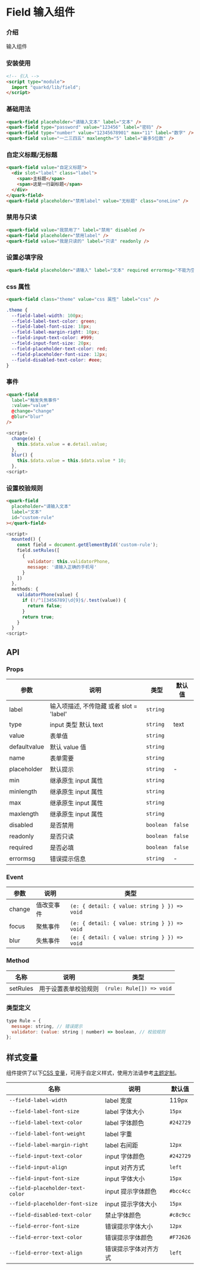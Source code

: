 # Field 输入组件

### 介绍

输入组件

### 安装使用

```html
<!-- 引入 -->
<script type="module">
  import "quarkd/lib/field";
</script>
```


### 基础用法

```html
<quark-field placeholder="请输入文本" label="文本" />
<quark-field type="password" value="123456" label="密码" />
<quark-field type="number" value="12345678901" max="11" label="数字" />
<quark-field value="一二三四五" maxlength="5" label="最多5位数" />
```

### 自定义标题/无标题

```html
<quark-field value="自定义标题">
  <div slot="label" class="label">
    <span>主标题</span>
    <span>这是一行副标题</span>
  </div>
</quark-field>
<quark-field placeholder="禁用label" value="无标题" class="oneLine" />
```

### 禁用与只读

```html
<quark-field value="我禁用了" label="禁用" disabled />
<quark-field placeholder="禁用label" />
<quark-field value="我是只读的" label="只读" readonly />
```

### 设置必填字段

```html
<quark-field placeholder="请输入" label="文本" required errormsg="不能为空" />
```

### css 属性

```html
<quark-field class="theme" value="css 属性" label="css" />
```

```css
.theme {
  --field-label-width: 100px;
  --field-label-text-color: green;
  --field-label-font-size: 18px;
  --field-label-margin-right: 10px;
  --field-input-text-color: #999;
  --field-input-font-size: 20px;
  --field-placeholder-text-color: red;
  --field-placeholder-font-size: 12px;
  --field-disabled-text-color: #eee;
}
```

### 事件

```html
<quark-field
  label="触发失焦事件"
  :value="value"
  @change="change"
  @blur="blur"
/>
```

```js
<script>
  change(e) {
    this.$data.value = e.detail.value;
  },
  blur() {
    this.$data.value = this.$data.value * 10;
  },
<script>
```

### 设置校验规则

```html
<quark-field
  placeholder="请输入文本"
  label="文本"
  id="custom-rule"
></quark-field>
```

```js
<script>
  mounted() {
    const field = document.getElementById('custom-rule');
    field.setRules([
      {
        validator: this.validatorPhone,
        message: '请输入正确的手机号'
      }
    ])
  },
  methods: {
    validatorPhone(value) {
      if (!/^1[3456789]\d{9}$/.test(value)) {
        return false;
      }
      return true;
    }
  }
<script>
```

## API

### Props

| 参数         | 说明                                     | 类型      | 默认值  |
| ------------ | ---------------------------------------- | --------- | ------- |
| label        | 输入项描述, 不传隐藏 或者 slot = 'label' | `string`  |
| type         | input 类型 默认 text                     | `string`  | text    |
| value        | 表单值                                   | `string`  |         |
| defaultvalue | 默认 value 值                            | `string`  |         |
| name         | 表单需要                                 | `string`  |         |
| placeholder  | 默认提示                                 | `string`  | -       |
| min          | 继承原生 input 属性                      | `string`  |         |
| minlength    | 继承原生 input 属性                      | `string`  |         |
| max          | 继承原生 input 属性                      | `string`  |         |
| maxlength    | 继承原生 input 属性                      | `string`  |         |
| disabled     | 是否禁用                                 | `boolean` | `false` |
| readonly     | 是否只读                                 | `boolean` | `false` |
| required     | 是否必填                                 | `boolean` | `false` |
| errormsg     | 错误提示信息                             | `string`  | -       |

### Event

| 参数   | 说明       | 类型                                         |
| ------ | ---------- | -------------------------------------------- |
| change | 值改变事件 | `(e: { detail: { value: string } }) => void` |
| focus  | 聚焦事件   | `(e: { detail: { value: string } }) => void` |
| blur   | 失焦事件   | `(e: { detail: { value: string } }) => void` |

### Method

| 名称     | 说明                 | 类型                     |
| -------- | -------------------- | ------------------------ |
| setRules | 用于设置表单校验规则 | `(rule: Rule[]) => void` |

### 类型定义

```js
type Rule = {
  message: string, // 错误提示
  validator: (value: string | number) => boolean, // 校验规则
};
```

## 样式变量

组件提供了以下[CSS 变量](https://developer.mozilla.org/zh-CN/docs/Web/CSS/Using_CSS_custom_properties)，可用于自定义样式，使用方法请参考[主题定制](#/theme)。

| 名称                             | 说明                 | 默认值    |
| -------------------------------- | -------------------- | --------- |
| `--field-label-width`            | label 宽度           | 119px     |
| `--field-label-font-size`        | label 字体大小       | `15px`    |
| `--field-label-text-color`       | label 字体颜色       | `#242729` |
| `--field-label-font-weight`      | label 字重           |           |
| `--field-label-margin-right`     | label 右间距         | `12px`    |
| `--field-input-text-color`       | input 字体颜色       | `#242729` |
| `--field-input-align`            | input 对齐方式       | `left`    |
| `--field-input-font-size`        | input 字体大小       | `15px`    |
| `--field-placeholder-text-color` | input 提示字体颜色   | `#bcc4cc` |
| `--field-placeholder-font-size`  | input 提示字体大小   | `15px`    |
| `--field-disabled-text-color`    | 禁止字体颜色         | `#c8c9cc` |
| `--field-error-font-size`        | 错误提示字体大小     | `12px`    |
| `--field-error-text-color`       | 错误提示字体颜色     | `#F72626` |
| `--field-error-text-align`       | 错误提示字体对齐方式 | `left`    |
